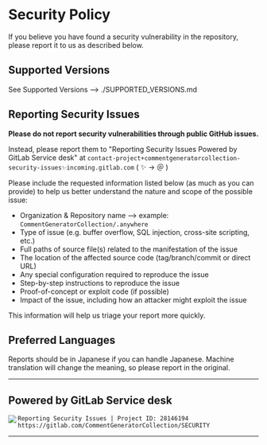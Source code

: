 # Security Policy

If you believe you have found a security vulnerability in the repository, please report it to us as described below.

## Supported Versions

See Supported Versions --> ./SUPPORTED_VERSIONS.md

## Reporting Security Issues
**Please do not report security vulnerabilities through public GitHub issues.**

Instead, please report them to "Reporting Security Issues Powered by GitLab Service desk" at `contact-project+commentgeneratorcollection-security-issues✨incoming.gitlab.com` ( ✨ → ＠ )

Please include the requested information listed below (as much as you can provide) to help us better understand the nature and scope of the possible issue:

* Organization & Repository name --> example: `CommentGeneratorCollection/.anywhere`
* Type of issue (e.g. buffer overflow, SQL injection, cross-site scripting, etc.)
* Full paths of source file(s) related to the manifestation of the issue
* The location of the affected source code (tag/branch/commit or direct URL)
* Any special configuration required to reproduce the issue
* Step-by-step instructions to reproduce the issue
* Proof-of-concept or exploit code (if possible)
* Impact of the issue, including how an attacker might exploit the issue

This information will help us triage your report more quickly.

## Preferred Languages
Reports should be in Japanese if you can handle Japanese.
Machine translation will change the meaning, so please report in the original.

---

## Powered by GitLab Service desk
<img align="left" src="https://gitlab.com/uploads/-/system/project/avatar/28146194/2021-01-07__27__-_%E3%82%B3%E3%83%94%E3%83%BC.png?width=64" />

```
Reporting Security Issues | Project ID: 28146194
https://gitlab.com/CommentGeneratorCollection/SECURITY
```

---

